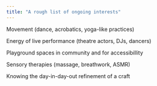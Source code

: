 ```yaml
---
title: "A rough list of ongoing interests"
---
```


Movement (dance, acrobatics, yoga-like practices) 

Energy of live performance (theatre actors, DJs, dancers)

Playground spaces in community and for accessibillity

Sensory therapies (massage, breathwork, ASMR)

Knowing the day-in-day-out refinement of a craft


